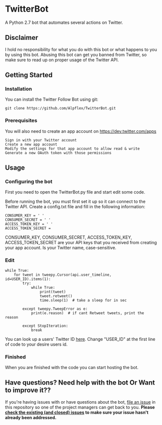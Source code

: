 
# TwitterBot
A Python 2.7 bot that automates several actions on Twitter.

## Disclaimer

I hold no responsibility for what you do with this bot or what happens to you by using this bot. Abusing this bot can get you banned from Twitter, so make sure to read up on proper usage of the Twitter API.

## Getting Started


### Installation

You can install the Twitter Follow Bot using git:
```
git clone https://github.com/Alpflex/TwitterBot.git
```
### Prerequisites

You will also need to create an app account on https://dev.twitter.com/apps

    Sign in with your Twitter account
    Create a new app account
    Modify the settings for that app account to allow read & write
    Generate a new OAuth token with those permissions



## Usage
### Configuring the bot

First you need to open the TwitterBot.py file and start edit some code. 

Before running the bot, you must first set it up so it can connect to the Twitter API. Create a config.txt file and fill in the following information:

    CONSUMER_KEY = ' '
    CONSUMER_SECRET = ' '
    ACCESS_TOKEN_KEY = ' '
    ACCESS_TOKEN_SECRET = 

CONSUMER_KEY, CONSUMER_SECRET, ACCESS_TOKEN_KEY, ACCESS_TOKEN_SECRET are your API keys that you received from creating your app account. Is your Twitter name, case-sensitive.

### Edit


    while True:
        for tweet in tweepy.Cursor(api.user_timeline, id=USER_ID).items(1):
            try:
                while True:
                    print(tweet)
                    tweet.retweet()
                    time.sleep(1)  # take a sleep for in sec

            except tweepy.TweepError as e:
                print(e.reason)  # if cant Retweet tweets, print the reason

            except StopIteration:
                break

You can look up a users' Twitter ID [here](http://tweeterid.com/).
Change "USER_ID" at the first line of code to your desire users id.

### Finished

When you are finished with the code you can start hosting the bot.

    
## Have questions? Need help with the bot Or Want to improve it??

If you're having issues with or have questions about the bot, [file an issue](https://github.com/rhiever/TwitterFollowBot/issues) in this repository so one of the project managers can get back to you. **Please [check the existing (and closed) issues](https://github.com/rhiever/TwitterFollowBot/issues?q=is%3Aissue) to make sure your issue hasn't already been addressed.**

